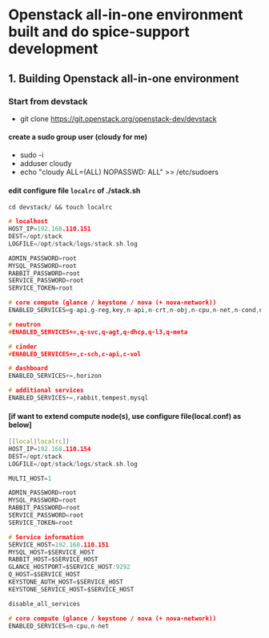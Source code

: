 # Openstack all-in-one environment built and do spice-support development
## 1. Building Openstack all-in-one environment
### Start from devstack
* git clone https://git.openstack.org/openstack-dev/devstack

#### create a sudo group user (cloudy for me)
* sudo -i
* adduser cloudy
* echo "cloudy ALL=(ALL) NOPASSWD: ALL" >> /etc/sudoers

#### edit configure file `localrc` of ./stack.sh
`cd devstack/ && touch localrc`		
```c
# localhost
HOST_IP=192.168.110.151
DEST=/opt/stack
LOGFILE=/opt/stack/logs/stack.sh.log

ADMIN_PASSWORD=root
MYSQL_PASSWORD=root
RABBIT_PASSWORD=root
SERVICE_PASSWORD=root
SERVICE_TOKEN=root

# core compute (glance / keystone / nova (+ nova-network))
ENABLED_SERVICES=g-api,g-reg,key,n-api,n-crt,n-obj,n-cpu,n-net,n-cond,n-sch,n-spice,n-cauth

# neutron
#ENABLED_SERVICES+=,q-svc,q-agt,q-dhcp,q-l3,q-meta

# cinder
#ENABLED_SERVICES+=,c-sch,c-api,c-vol

# dashboard
ENABLED_SERVICES+=,horizon

# additional services
ENABLED_SERVICES+=,rabbit,tempest,mysql

```


#### [if want to extend compute node(s), use configure file(local.conf) as below]

```c
[[local|localrc]]
HOST_IP=192.168.110.154
DEST=/opt/stack
LOGFILE=/opt/stack/logs/stack.sh.log

MULTI_HOST=1

ADMIN_PASSWORD=root
MYSQL_PASSWORD=root
RABBIT_PASSWORD=root
SERVICE_PASSWORD=root
SERVICE_TOKEN=root

# Service information
SERVICE_HOST=192.168.110.151
MYSQL_HOST=$SERVICE_HOST
RABBIT_HOST=$SERVICE_HOST
GLANCE_HOSTPORT=$SERVICE_HOST:9292
Q_HOST=$SERVICE_HOST
KEYSTONE_AUTH_HOST=$SERVICE_HOST
KEYSTONE_SERVICE_HOST=$SERVICE_HOST

disable_all_services

# core compute (glance / keystone / nova (+ nova-network))
ENABLED_SERVICES=n-cpu,n-net

```

